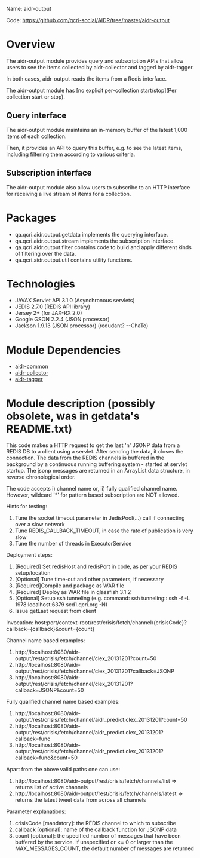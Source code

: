Name: aidr-output

Code: https://github.com/qcri-social/AIDR/tree/master/aidr-output

# Overview

The aidr-output module provides query and subscription APIs that allow users to see the items collected by aidr-collector and tagged by aidr-tagger.

In both cases, aidr-output reads the items from a Redis interface.

The aidr-output module has [no explicit per-collection start/stop](Per collection start or stop).

## Query interface

The aidr-output module maintains an in-memory buffer of the latest 1,000 items of each collection.

Then, it provides an API to query this buffer, e.g. to see the latest items, including filtering them according to various criteria.

## Subscription interface

The aidr-output module also allow users to subscribe to an HTTP interface for receiving a live stream of items for a collection.

# Packages

* qa.qcri.aidr.output.getdata implements the querying interface.
* qa.qcri.aidr.output.stream implements the subscription interface.
* qa.qcri.aidr.output.filter contains code to build and apply different kinds of filtering over the data.
* qa.qcri.aidr.output.util contains utility functions.
 

# Technologies

* JAVAX Servlet API 3.1.0 (Asynchronous servlets)
* JEDIS 2.7.0 (REDIS API library)
* Jersey 2+ (for JAX-RX 2.0)
* Google GSON 2.2.4 (JSON processor)
* Jackson 1.9.13 (JSON processor) (redudant? --ChaTo)

# Module Dependencies

* [aidr-common](Common)
* [aidr-collector](Collector)
* [aidr-tagger](Tagger)

# Module description (possibly obsolete, was in getdata's README.txt)

This code makes a HTTP request to get the last 'n' JSONP data from a REDIS DB to a client using a servlet. After sending the data, it closes the connection. The data from the REDIS channels is buffered in the background by a continuous running buffering system - started at servlet startup. The jsonp messages are returned in an ArrayList data structure, in reverse chronological order.
 
The code accepts i) channel name or, ii) fully qualified channel name. However, wildcard '*' for
pattern based subscription are NOT allowed.
 
Hints for testing:
1. Tune the socket timeout parameter in JedisPool(...) call if connecting over a slow network
1. Tune REDIS_CALLBACK_TIMEOUT, in case the rate of publication is very slow
1. Tune the number of threads in ExecutorService 	 
 
Deployment steps: 
1. [Required] Set redisHost and redisPort in code, as per your REDIS setup/location
1. [Optional] Tune time-out and other parameters, if necessary
1. [Required]Compile and package as WAR file
1. [Required] Deploy as WAR file in glassfish 3.1.2
1. [Optional] Setup ssh tunneling (e.g. command: ssh tunneling:: ssh -f -L 1978:localhost:6379 scd1.qcri.org -N)
1. Issue getLast request from client
 
Invocation:
host:port/context-root/rest/crisis/fetch/channel/{crisisCode}?callback={callback}&count={count} 

Channel name based examples: 
1. http://localhost:8080/aidr-output/rest/crisis/fetch/channel/clex_20131201?count=50
1. http://localhost:8080/aidr-output/rest/crisis/fetch/channel/clex_20131201?callback=JSONP
1. http://localhost:8080/aidr-output/rest/crisis/fetch/channel/clex_20131201?callback=JSONP&count=50
    
Fully qualified channel name based examples: 
1. http://localhost:8080/aidr-output/rest/crisis/fetch/channel/aidr_predict.clex_20131201?count=50
1. http://localhost:8080/aidr-output/rest/crisis/fetch/channel/aidr_predict.clex_20131201?callback=func
1. http://localhost:8080/aidr-output/rest/crisis/fetch/channel/aidr_predict.clex_20131201?callback=func&count=50
   
Apart from the above valid paths one can use:
1. http://localhost:8080/aidr-output/rest/crisis/fetch/channels/list     => returns list of active channels
2. http://localhost:8080/aidr-output/rest/crisis/fetch/channels/latest	=> returns the latest tweet data from  across all channels
  
Parameter explanations:
1. crisisCode [mandatory]: the REDIS channel to which to subscribe
1. callback [optional]: name of the callback function for JSONP data
1. count [optional]: the specified number of messages that have been buffered by the service. If unspecified
		or <= 0 or larger than the MAX_MESSAGES_COUNT, the default number of messages are returned  
